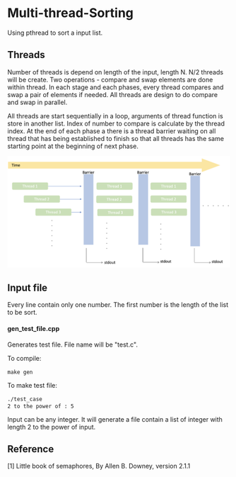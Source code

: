 # Multi-thread-Sorting

Using pthread to sort a input list.

## Threads

Number of threads is depend on length of the input, length N. N/2 threads will be create. Two operations - compare and swap elements are done within thread. In each stage and each phases, every thread compares and swap a pair of elements if needed. All threads are design to do compare and swap in parallel.

All threads are start sequentially in a loop, arguments of thread function is store in another list. Index of number to compare is calculate by the thread index. At the end of each phase a there is a thread barrier waiting on all thread that has being established to finish so that all threads has the same starting point at the beginning of next phase.  


![](timeline.png)

## Input file
Every line contain only one number. The first number is the length of the list to be sort.

#### gen_test_file.cpp 

Generates test file. File name will be "test.c".

To compile:
```
make gen
```
To make test file:
```
./test_case
2 to the power of : 5
```
Input can be any integer. It will generate a file contain a list of integer with length 2 to the power of input.

## Reference

[1] Little book of semaphores, By Allen B. Downey, version 2.1.1

